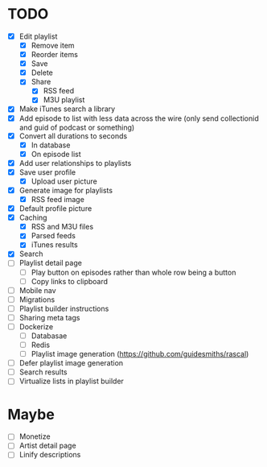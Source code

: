 # TODO

- [x] Edit playlist
  - [x] Remove item
  - [x] Reorder items
  - [x] Save
  - [x] Delete
  - [x] Share
    - [x] RSS feed
    - [x] M3U playlist
- [x] Make iTunes search a library
- [x] Add episode to list with less data across the wire (only send collectionid and guid of podcast or something)
- [x] Convert all durations to seconds
  - [x] In database
  - [x] On episode list
- [x] Add user relationships to playlists
- [x] Save user profile
  - [x] Upload user picture
- [x] Generate image for playlists
  - [x] RSS feed image
- [x] Default profile picture
- [x] Caching
  - [x] RSS and M3U files
  - [x] Parsed feeds
  - [x] iTunes results
- [x] Search
- [ ] Playlist detail page
  - [ ] Play button on episodes rather than whole row being a button
  - [ ] Copy links to clipboard
- [ ] Mobile nav
- [ ] Migrations
- [ ] Playlist builder instructions
- [ ] Sharing meta tags
- [ ] Dockerize
   - [ ] Databasae
   - [ ] Redis
   - [ ] Playlist image generation (https://github.com/guidesmiths/rascal)
- [ ] Defer playlist image generation
- [ ] Search results
- [ ] Virtualize lists in playlist builder

# Maybe

- [ ] Monetize
- [ ] Artist detail page
- [ ] Linify descriptions
